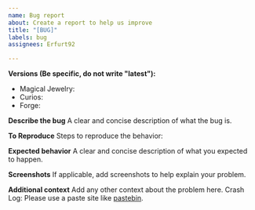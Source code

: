 ```yaml
---
name: Bug report
about: Create a report to help us improve
title: "[BUG]"
labels: bug
assignees: Erfurt92

---
```


<!--
#### Notice
Please reproduce all issues without any other unnecessary mods or data packs before submitting.
-->
**Versions (Be specific, do not write "latest"):**
* Magical Jewelry:
* Curios:
* Forge:

**Describe the bug**
A clear and concise description of what the bug is.

**To Reproduce**
Steps to reproduce the behavior:

**Expected behavior**
A clear and concise description of what you expected to happen.

**Screenshots**
If applicable, add screenshots to help explain your problem.

**Additional context**
Add any other context about the problem here.
Crash Log: Please use a paste site like [pastebin](https://pastebin.com/).
